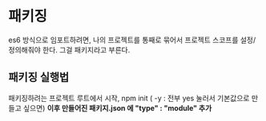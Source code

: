 # 패키징
es6 방식으로 임포트하려면, 나의 프로젝트를 통째로 묶어서 프로젝트 스코프를 설정/정의해줘야 한다. 그걸 패키지라고 부른다.

## 패키징 실행법
패키징하려는 프로젝트 루트에서 시작,
npm init ( -y : 전부 yes 눌러서 기본값으로 만들고 싶으면)
**이후 만들어진 패키지.json 에 "type" : "module" 추가**

